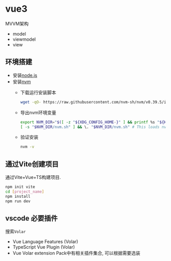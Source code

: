 # vue3

MVVM架构

* model
* viewmodel
* view

## 环境搭建

* 安装[node.js](https://nodejs.org)
* 安装[nvm](https://github.com/nvm-sh/nvm)
  * 下载运行安装脚本

    ```bash
    wget -qO- https://raw.githubusercontent.com/nvm-sh/nvm/v0.39.5/install.sh | bash
    ```
  
  * 导出nvm环境变量
  
    ```bash
    export NVM_DIR="$([ -z "${XDG_CONFIG_HOME-}" ] && printf %s "${HOME}/.nvm" || printf %s "${XDG_CONFIG_HOME}/nvm")"
    [ -s "$NVM_DIR/nvm.sh" ] && \. "$NVM_DIR/nvm.sh" # This loads nvm
    ```

  * 验证安装

    ```bash
    nvm -v
    ```

## 通过Vite创建项目

通过Vite+Vue+TS构建项目.

```bash
npm init vite
cd [project_name]
npm install 
npm run dev
```

## vscode 必要插件

搜索`Volar`

* Vue Language Features (Volar)
* TypeScript Vue Plugin (Volar)
* Vue Volar extension Pack中有相关插件集合, 可以根据需要选装

